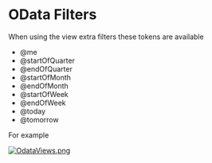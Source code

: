 # OData Filters

When using the view extra filters these tokens are available

- @me
- @startOfQuarter
- @endOfQuarter
- @startOfMonth
- @endOfMonth
- @startOfWeek
- @endOfWeek
- @today
- @tomorrow

For example

[![OdataViews.png](https://docs.rapidplatform.com/uploads/images/gallery/2021-11/scaled-1680-/77vYYPYAz6MyhuSW-odataviews.png)](https://docs.rapidplatform.com/uploads/images/gallery/2021-11/77vYYPYAz6MyhuSW-odataviews.png)